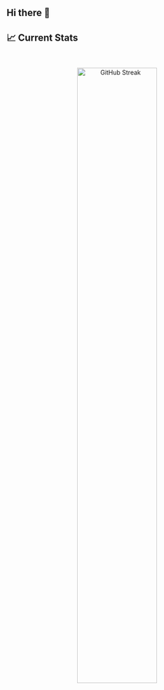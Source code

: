 ## Hi there 👋

<!--
**A1-mamun/A1-mamun** is a ✨ _special_ ✨ repository because its `README.md` (this file) appears on your GitHub profile.

Here are some ideas to get you started:

- 🔭 I’m currently working on ...
- 🌱 I’m currently learning ...
- 👯 I’m looking to collaborate on ...
- 🤔 I’m looking for help with ...
- 💬 Ask me about ...
- 📫 How to reach me: ...
- 😄 Pronouns: ...
- ⚡ Fun fact: ...
-->


## :chart_with_upwards_trend: Current Stats

<br />
<p align="center">
  <picture><img width="60%" src="https://streak-stats.demolab.com?user=A1-mamunr&theme=dark-minimalist&border_radius=5" alt="GitHub Streak" /></picture>
<p/>
